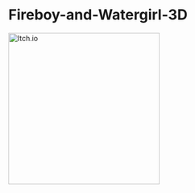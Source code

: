 # Fireboy-and-Watergirl-3D
 
[<img align="left" width=300px alt="Itch.io" src="https://static.itch.io/images/badge.svg"/>][itchio]

[itchio]: https://emreberatkr.itch.io/fireboy-and-watergirl-3d

